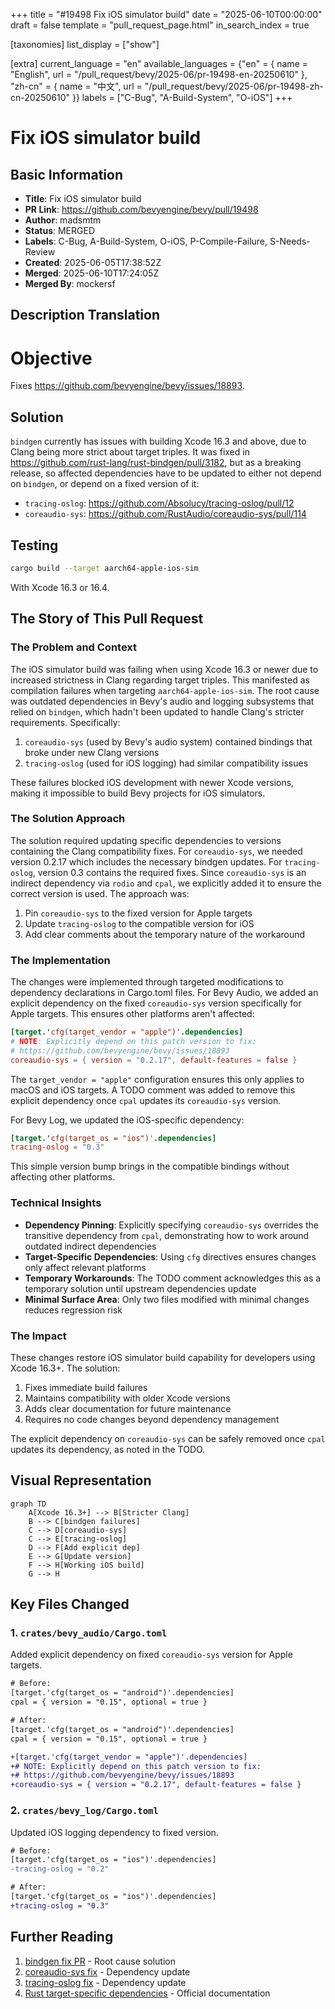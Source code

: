 +++
title = "#19498 Fix iOS simulator build"
date = "2025-06-10T00:00:00"
draft = false
template = "pull_request_page.html"
in_search_index = true

[taxonomies]
list_display = ["show"]

[extra]
current_language = "en"
available_languages = {"en" = { name = "English", url = "/pull_request/bevy/2025-06/pr-19498-en-20250610" }, "zh-cn" = { name = "中文", url = "/pull_request/bevy/2025-06/pr-19498-zh-cn-20250610" }}
labels = ["C-Bug", "A-Build-System", "O-iOS"]
+++

# Fix iOS simulator build

## Basic Information
- **Title**: Fix iOS simulator build
- **PR Link**: https://github.com/bevyengine/bevy/pull/19498
- **Author**: madsmtm
- **Status**: MERGED
- **Labels**: C-Bug, A-Build-System, O-iOS, P-Compile-Failure, S-Needs-Review
- **Created**: 2025-06-05T17:38:52Z
- **Merged**: 2025-06-10T17:24:05Z
- **Merged By**: mockersf

## Description Translation
# Objective

Fixes https://github.com/bevyengine/bevy/issues/18893.

## Solution

`bindgen` currently has issues with building Xcode 16.3 and above, due to Clang being more strict about target triples. It was fixed in https://github.com/rust-lang/rust-bindgen/pull/3182, but as a breaking release, so affected dependencies have to be updated to either not depend on `bindgen`, or depend on a fixed version of it:
- `tracing-oslog`: https://github.com/Absolucy/tracing-oslog/pull/12
- `coreaudio-sys`: https://github.com/RustAudio/coreaudio-sys/pull/114

## Testing

```sh
cargo build --target aarch64-apple-ios-sim
```

With Xcode 16.3 or 16.4.

## The Story of This Pull Request

### The Problem and Context
The iOS simulator build was failing when using Xcode 16.3 or newer due to increased strictness in Clang regarding target triples. This manifested as compilation failures when targeting `aarch64-apple-ios-sim`. The root cause was outdated dependencies in Bevy's audio and logging subsystems that relied on `bindgen`, which hadn't been updated to handle Clang's stricter requirements. Specifically:

1. `coreaudio-sys` (used by Bevy's audio system) contained bindings that broke under new Clang versions
2. `tracing-oslog` (used for iOS logging) had similar compatibility issues

These failures blocked iOS development with newer Xcode versions, making it impossible to build Bevy projects for iOS simulators.

### The Solution Approach
The solution required updating specific dependencies to versions containing the Clang compatibility fixes. For `coreaudio-sys`, we needed version 0.2.17 which includes the necessary bindgen updates. For `tracing-oslog`, version 0.3 contains the required fixes. Since `coreaudio-sys` is an indirect dependency via `rodio` and `cpal`, we explicitly added it to ensure the correct version is used. The approach was:

1. Pin `coreaudio-sys` to the fixed version for Apple targets
2. Update `tracing-oslog` to the compatible version for iOS
3. Add clear comments about the temporary nature of the workaround

### The Implementation
The changes were implemented through targeted modifications to dependency declarations in Cargo.toml files. For Bevy Audio, we added an explicit dependency on the fixed `coreaudio-sys` version specifically for Apple targets. This ensures other platforms aren't affected:

```toml
[target.'cfg(target_vendor = "apple")'.dependencies]
# NOTE: Explicitly depend on this patch version to fix:
# https://github.com/bevyengine/bevy/issues/18893
coreaudio-sys = { version = "0.2.17", default-features = false }
```

The `target_vendor = "apple"` configuration ensures this only applies to macOS and iOS targets. A TODO comment was added to remove this explicit dependency once `cpal` updates its `coreaudio-sys` version.

For Bevy Log, we updated the iOS-specific dependency:

```toml
[target.'cfg(target_os = "ios")'.dependencies]
tracing-oslog = "0.3"
```

This simple version bump brings in the compatible bindings without affecting other platforms.

### Technical Insights
- **Dependency Pinning**: Explicitly specifying `coreaudio-sys` overrides the transitive dependency from `cpal`, demonstrating how to work around outdated indirect dependencies
- **Target-Specific Dependencies**: Using `cfg` directives ensures changes only affect relevant platforms
- **Temporary Workarounds**: The TODO comment acknowledges this as a temporary solution until upstream dependencies update
- **Minimal Surface Area**: Only two files modified with minimal changes reduces regression risk

### The Impact
These changes restore iOS simulator build capability for developers using Xcode 16.3+. The solution:
1. Fixes immediate build failures
2. Maintains compatibility with older Xcode versions
3. Adds clear documentation for future maintenance
4. Requires no code changes beyond dependency management

The explicit dependency on `coreaudio-sys` can be safely removed once `cpal` updates its dependency, as noted in the TODO.

## Visual Representation

```mermaid
graph TD
    A[Xcode 16.3+] --> B[Stricter Clang]
    B --> C[bindgen failures]
    C --> D[coreaudio-sys]
    C --> E[tracing-oslog]
    D --> F[Add explicit dep]
    E --> G[Update version]
    F --> H[Working iOS build]
    G --> H
```

## Key Files Changed

### 1. `crates/bevy_audio/Cargo.toml`
Added explicit dependency on fixed `coreaudio-sys` version for Apple targets.

```diff
# Before:
[target.'cfg(target_os = "android")'.dependencies]
cpal = { version = "0.15", optional = true }

# After:
[target.'cfg(target_os = "android")'.dependencies]
cpal = { version = "0.15", optional = true }

+[target.'cfg(target_vendor = "apple")'.dependencies]
+# NOTE: Explicitly depend on this patch version to fix:
+# https://github.com/bevyengine/bevy/issues/18893
+coreaudio-sys = { version = "0.2.17", default-features = false }
```

### 2. `crates/bevy_log/Cargo.toml`
Updated iOS logging dependency to fixed version.

```diff
# Before:
[target.'cfg(target_os = "ios")'.dependencies]
-tracing-oslog = "0.2"

# After:
[target.'cfg(target_os = "ios")'.dependencies]
+tracing-oslog = "0.3"
```

## Further Reading
1. [bindgen fix PR](https://github.com/rust-lang/rust-bindgen/pull/3182) - Root cause solution
2. [coreaudio-sys fix](https://github.com/RustAudio/coreaudio-sys/pull/114) - Dependency update
3. [tracing-oslog fix](https://github.com/Absolucy/tracing-oslog/pull/12) - Dependency update
4. [Rust target-specific dependencies](https://doc.rust-lang.org/cargo/reference/specifying-dependencies.html#platform-specific-dependencies) - Official documentation
